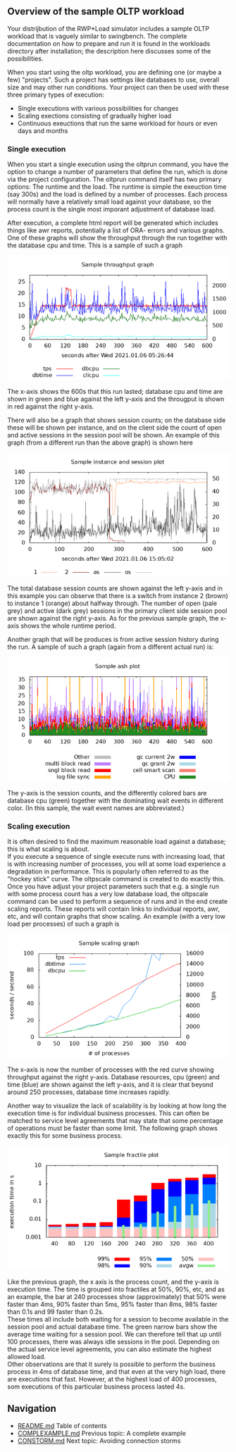 ## Overview of the sample OLTP workload
Your distrijbution of the RWP*Load simulator includes a sample OLTP workload
that is vaguely similar to swingbench.
The complete documentation on how to prepare and run it is found in the 
workloads directory after installation; the description here discusses some of the
possibilities.

When you start using the oltp workload, you are defining one (or maybe a few) "projects".
Such a project has settings like databases to use, overall size and may other run conditions.
Your project can then be used with these three primary types of execution:

* Single executions with various possibilities for changes
* Scaling exections consisting of gradually higher load
* Continuous exeuctions that run the same workload for hours or even days and months

### Single execution

When you start a single execution using the oltprun command, you have the option to 
change a number of parameters that define the run, which is done via the project
configuration.
The oltprun command itself has two primary options: The runtime and the load.
The runtime is simple the exeuction time (say 300s) and the load is defined by 
a number of processes.
Each process will normally have a relatively small load against
your database, so the process count is the single most imporant adjustment of 
database load.

After execution, a complete html report will be generated which includes things
like awr reports, potentially a list of ORA- errors and various graphs.
One of these graphs will show the throughput through the run together with the
database cpu and time. 
This is a sample of such a graph

![Throughput and db cpu/time](sample-res.png?raw=true "Throughput and db cpu/time")

The x-axis shows the 600s that this run lasted; database cpu and time are shown
in green and blue against the left y-axis and the througput is shown in red against the
right y-axis.

There will also be a graph that shows session counts; on the database side these will be
shown per instance, and on the client side the count of open and active sessions in
the session pool will be shown.
An example of this graph (from a different run than the above graph) is shown here

![db/client sessions](sample-ses.png?raw=true "db/client sessions")

The total database session counts are shown against the left y-axis and in this example
you can observe that there is a switch from instance 2 (brown) to instance 1 (orange)
about halfway through.
The number of open (pale grey) and active (dark grey) sessions in the primary client
side session pool are shown against the right y-axis.
As for the previous sample graph, the x-axis shows the whole runtime period.

Another graph that will be produces is from active session history during the run.
A sample of such a graph (again from a different actual run) is:

![active session count](sample-ash.png?raw=true "active session count")

The y-axis is the session counts, and the differently colored bars are database cpu
(green) together with the dominating wait events in different color.
(In this sample, the wait event names are abbreviated.)

### Scaling execution

It is often desired to find the maximum reasonable load against a database; this 
is what scaling is about.  
If you execute a sequence of single execute runs with increasing load, that is
with increasing number of processes, you will at some load experience a degradation
in performance.
This is popularly often referred to as the "hockey stick" curve.
The oltpscale command is created to do exactly this.
Once you have adjust your project parameters such that e.g. a single run with some
process count has a very low database load, the oltpscale command can be used
to perform a sequence of runs and in the end create scaling reports.
These reports will contain links to individual reports, awr, etc, and will contain
graphs that show scaling.
An example (with a very low load per processes) of such a graph is

![scaling](sample-scaling.png?raw=true "scaling")

The x-axis is now the number of processes with the red curve showing throughput against
the right y-axis.
Database resources, cpu (green) and time (blue) are shown against the left y-axis, and
it is clear that beyond around 250 processes, database time increases rapidly.

Another way to visualize the lack of scalability is by looking at how long the execution
time is for individual business processes.
This can often be matched to service level agreements that may state that some percentage
of operations must be faster than some limit.
The following graph shows exactly this for some business process.

![fractiles of execution time](sample-fractile.png?raw=true "fractiles of execution time")

Like the previous graph, the x axis is the process count, and the y-axis is execution time.
The time is grouped into fractiles at 50%, 90%, etc, and as an example, the bar at
240 processes show (approximately) that 50% were faster than 4ms, 90% faster than 5ms,
95% faster than 8ms, 98% faster than 0.1s and 99 faster than 0.2s.  
These times all include both waiting for a session to become available in the session pool
and actual database time.
The green narrow bars show the average time waiting for a session pool.
We can therefore tell that up until 100 processes, there was always idle sessions in the pool.
Depending on the actual service level agreements, you can also estimate the highest allowed
load.  
Other observations are that it surely is possible to perform the business process in 4ms
of database time, and that even at the very high load, there are executions that fast.
However, at the highest load of 400 processes, som executions of this particular 
business process lasted 4s.

## Navigation
* [README.md](README.md) Table of contents
* [COMPLEXAMPLE.md](COMPILE.md) Previous topic: A complete example
* [CONSTORM.md](CONSTORM.md) Next topic: Avoiding connection storms

